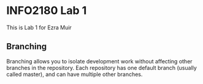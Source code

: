 # INFO2180 Lab 1

This is Lab 1 for Ezra Muir

## Branching

Branching allows you to isolate development work without affecting other branches in the repository. Each repository has one default branch (usually called master), and can have multiple other branches.


